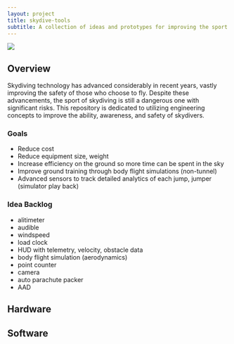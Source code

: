```yaml
---
layout: project
title: skydive-tools
subtitle: A collection of ideas and prototypes for improving the sport of skydiving.
---
```


<img src="http://niftyhedgehog.com/skydive-tools/images/cypres_unbox.jpg">

## Overview
Skydiving technology has advanced considerably in recent years, vastly improving the safety of those who choose to fly. Despite these advancements, the sport of skydiving is still a dangerous one with significant risks. This repository is dedicated to utilizing engineering concepts to improve the ability, awareness, and safety of skydivers.

### Goals
* Reduce cost
* Reduce equipment size, weight
* Increase efficiency on the ground so more time can be spent in the sky
* Improve ground training through body flight simulations (non-tunnel)
* Advanced sensors to track detailed analytics of each jump, jumper (simulator play back)

### Idea Backlog
* alitimeter
* audible
* windspeed
* load clock
* HUD with telemetry, velocity, obstacle data
* body flight simulation (aerodynamics)
* point counter
* camera
* auto parachute packer
* AAD

## Hardware

## Software
